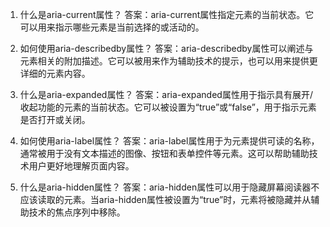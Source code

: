 

1. 什么是aria-current属性？
答案：aria-current属性指定元素的当前状态。它可以用来指示哪些元素是当前选择的或活动的。

2. 如何使用aria-describedby属性？
答案：aria-describedby属性可以阐述与元素相关的附加描述。它可以被用来作为辅助技术的提示，也可以用来提供更详细的元素内容。

3. 什么是aria-expanded属性？
答案：aria-expanded属性用于指示具有展开/收起功能的元素的当前状态。它可以被设置为“true”或“false”，用于指示元素是否打开或关闭。

4. 如何使用aria-label属性？
答案：aria-label属性用于为元素提供可读的名称，通常被用于没有文本描述的图像、按钮和表单控件等元素。这可以帮助辅助技术用户更好地理解页面内容。

5. 什么是aria-hidden属性？
答案：aria-hidden属性可以用于隐藏屏幕阅读器不应该读取的元素。当aria-hidden属性被设置为“true”时，元素将被隐藏并从辅助技术的焦点序列中移除。